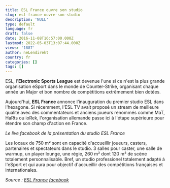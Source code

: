 ```yaml
---
title: ESL France ouvre son studio
slug: esl-france-ouvre-son-studio
description: 'NULL'
type: default
language: fr
draft: false
date: 2016-11-08T16:57:00.000Z
lastmod: 2022-05-03T13:07:44.000Z
views: '1887'
author: neLendirekt
country: fr
categories: []
tags: []
---
```

ESL, l'**Electronic Sports** **League** est devenue l'une si ce n'est la plus grande organisation eSport dans le monde de Counter-Strike, organisant chaque année un Major et bon nombre de compétitions extrêmement bien dotées.

Aujourd'hui, **ESL France** annonce l’inauguration du premier studio ESL dans l'hexagone. Si récemment, l'ESL TV avait proposé un stream de meilleure qualité avec des commentateurs et anciens joueurs renommés comme MaT, HaRts ou ioRek, l'organisation allemande passe ici à l'étape supérieure pour étendre son champ d'action en France. 

  
_Le live facebook de la présentation du studio ESL France_

Les locaux de 750 m² sont en capacité d'accueillir joueurs, casters, partenaires et spectateurs dans le studio. 3 salles pour caster, une salle de warmup, un player lounge, une régie, 260 m² dont 120 m² de scène totalement personnalisable. Bref, un studio professionel totalement adapté à l'eSport et qui aura pour objectif d'accueillir des compétitions françaises et internationales.

_Source : [ESL France facebook](https://www.facebook.com/eslfr/)_
